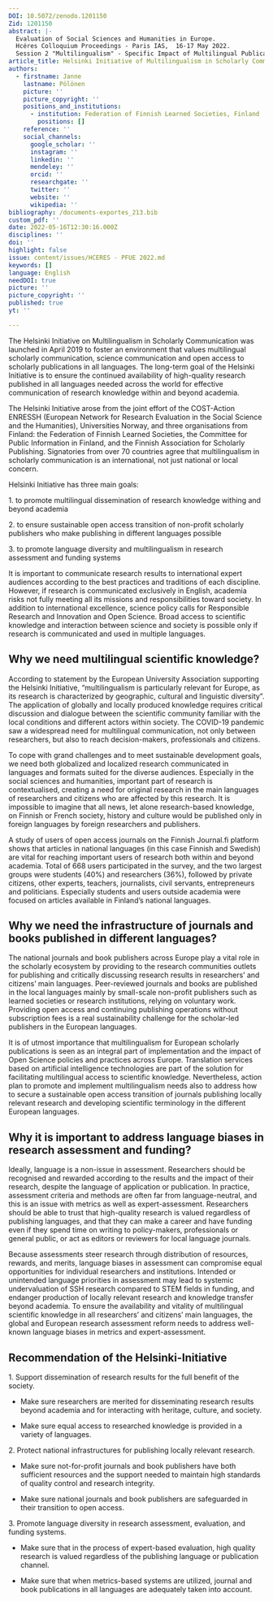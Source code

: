 ```yaml
---
DOI: 10.5072/zenodo.1201150
Zid: 1201150
abstract: |-
  Evaluation of Social Sciences and Humanities in Europe.
  Hcéres Colloquium Proceedings - Paris IAS,  16-17 May 2022.
  Session 2 "Multilingualism" - Specific Impact of Multilingual Publications
article_title: Helsinki Initiative of Multilingualism in Scholarly Communication
authors:
  - firstname: Janne
    lastname: Pölönen
    picture: ''
    picture_copyright: ''
    positions_and_institutions:
      - institution: Federation of Finnish Learned Societies, Finland
        positions: []
    reference: ''
    social_channels:
      google_scholar: ''
      instagram: ''
      linkedin: ''
      mendeley: ''
      orcid: ''
      researchgate: ''
      twitter: ''
      website: ''
      wikipedia: ''
bibliography: /documents-exportes_213.bib
custom_pdf: ''
date: 2022-05-16T12:30:16.000Z
disciplines: ''
doi: ''
highlight: false
issue: content/issues/HCERES - PFUE 2022.md
keywords: []
language: English
needDOI: true
picture: ''
picture_copyright: ''
published: true
yt: ''

---
```



The Helsinki Initiative on Multilingualism in Scholarly Communication was launched in April 2019 to foster an environment that values multilingual scholarly communication, science communication and open access to scholarly publications in all languages. The long-term goal of the Helsinki Initiative is to ensure the continued availability of high-quality research published in all languages needed across the world for effective communication of research knowledge within and beyond academia.

The Helsinki Initiative arose from the joint effort of the COST-Action ENRESSH (European Network for Research Evaluation in the Social Science and the Humanities), Universities Norway, and three organisations from Finland: the Federation of Finnish Learned Societies, the Committee for Public Information in Finland, and the Finnish Association for Scholarly Publishing. Signatories from over 70 countries agree that multilingualism in scholarly communication is an international, not just national or local concern.

Helsinki Initiative has three main goals:

1\. to promote multilingual dissemination of research knowledge withing and beyond academia

2\. to ensure sustainable open access transition of non-profit scholarly publishers who make publishing in different languages possible

3\. to promote language diversity and multilingualism in research assessment and funding systems

It is important to communicate research results to international expert audiences according to the best practices and traditions of each discipline. However, if research is communicated exclusively in English, academia risks not fully meeting all its missions and responsibilities toward society. In addition to international excellence, science policy calls for Responsible Research and Innovation and Open Science. Broad access to scientific knowledge and interaction between science and society is possible only if research is communicated and used in multiple languages.

## Why we need multilingual scientific knowledge?

According to statement by the European University Association supporting the Helsinki Initiative, “multilingualism is particularly relevant for Europe, as its research is characterized by geographic, cultural and linguistic diversity”. The application of globally and locally produced knowledge requires critical discussion and dialogue between the scientific community familiar with the local conditions and different actors within society. The COVID-19 pandemic saw a widespread need for multilingual communication, not only between researchers, but also to reach decision-makers, professionals and citizens.

To cope with grand challenges and to meet sustainable development goals, we need both globalized and localized research communicated in languages and formats suited for the diverse audiences. Especially in the social sciences and humanities, important part of research is contextualised, creating a need for original research in the main languages of researchers and citizens who are affected by this research. It is impossible to imagine that all news, let alone research-based knowledge, on Finnish or French society, history and culture would be published only in foreign languages by foreign researchers and publishers.

A study of users of open access journals on the Finnish Journal.fi platform shows that articles in national languages (in this case Finnish and Swedish) are vital for reaching important users of research both within and beyond academia. Total of 668 users participated in the survey, and the two largest groups were students (40%) and researchers (36%), followed by private citizens, other experts, teachers, journalists, civil servants, entrepreneurs and politicians. Especially students and users outside academia were focused on articles available in Finland’s national languages.

## Why we need the infrastructure of journals and books published in different languages?

The national journals and book publishers across Europe play a vital role in the scholarly ecosystem by providing to the research communities outlets for publishing and critically discussing research results in researchers’ and citizens’ main languages. Peer-reviewed journals and books are published in the local languages mainly by small-scale non-profit publishers such as learned societies or research institutions, relying on voluntary work. Providing open access and continuing publishing operations without subscription fees is a real sustainability challenge for the scholar-led publishers in the European languages.

It is of utmost importance that multilingualism for European scholarly publications is seen as an integral part of implementation and the impact of Open Science policies and practices across Europe. Translation services based on artificial intelligence technologies are part of the solution for facilitating multilingual access to scientific knowledge. Nevertheless, action plan to promote and implement multilingualism needs also to address how to secure a sustainable open access transition of journals publishing locally relevant research and developing scientific terminology in the different European languages.

## Why it is important to address language biases in research assessment and funding?

Ideally, language is a non-issue in assessment. Researchers should be recognised and rewarded according to the results and the impact of their research, despite the language of application or publication. In practice, assessment criteria and methods are often far from language-neutral, and this is an issue with metrics as well as expert-assessment. Researchers should be able to trust that high-quality research is valued regardless of publishing languages, and that they can make a career and have funding even if they spend time on writing to policy-makers, professionals or general public, or act as editors or reviewers for local language journals.

Because assessments steer research through distribution of resources, rewards, and merits, language biases in assessment can compromise equal opportunities for individual researchers and institutions. Intended or unintended language priorities in assessment may lead to systemic undervaluation of SSH research compared to STEM fields in funding, and endanger production of locally relevant research and knowledge transfer beyond academia. To ensure the availability and vitality of multilingual scientific knowledge in all researchers’ and citizens’ main languages, the global and European research assessment reform needs to address well-known language biases in metrics and expert-assessment.

## Recommendation of the Helsinki-Initiative

1\. Support dissemination of research results for the full benefit of the society.

- Make sure researchers are merited for disseminating research results beyond academia and for interacting with heritage, culture, and society.

- Make sure equal access to researched knowledge is provided in a variety of languages.

2\. Protect national infrastructures for publishing locally relevant research.

- Make sure not-for-profit journals and book publishers have both sufficient resources and the support needed to maintain high standards of quality control and research integrity.

- Make sure national journals and book publishers are safeguarded in their transition to open access.

3\. Promote language diversity in research assessment, evaluation, and funding systems.

- Make sure that in the process of expert-based evaluation, high quality research is valued regardless of the publishing language or publication channel.

- Make sure that when metrics-based systems are utilized, journal and book publications in all languages are adequately taken into account.